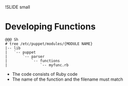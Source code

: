 !SLIDE small
# Developing Functions

    @@@ Sh
    # tree /etc/puppet/modules/{MODULE NAME}
    |-- lib
    |   `-- puppet
    |       `-- parser
    |           `-- functions
    |               `-- myfunc.rb

* The code consists of Ruby code
* The name of the function and the filename must match
